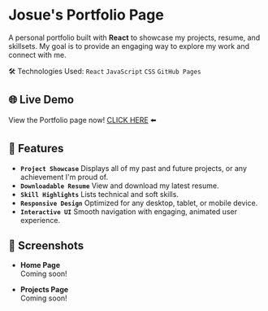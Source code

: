 # Josue's Portfolio Page

A personal portfolio built with **React** to showcase my projects, resume, and skillsets. My goal is to provide an engaging way to explore my work and connect with me. 

🛠️ Technologies Used: <code>React</code> <code>JavaScript</code> <code>CSS</code> <code>GitHub Pages</code>


## 🌐 Live Demo
View the Portfolio page now! 
[CLICK HERE](https://josuecaztro.github.io/portfolio-pg/) ⬅️

## 🔆 Features

- **<code>Project Showcase</code>** Displays all of my past and future projects, or any achievement I'm proud of.
- **<code>Downloadable Resume</code>** View and download my latest resume.
- **<code>Skill Highlights</code>** Lists technical and soft skills.
- **<code>Responsive Design</code>** Optimized for any desktop, tablet, or mobile device.
- **<code>Interactive UI</code>** Smooth navigation with engaging, animated user experience.

## 📸 Screenshots

- **Home Page**  
  Coming soon!

- **Projects Page**  
  Coming soon!
